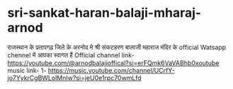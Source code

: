 # sri-sankat-haran-balaji-mharaj-arnod
राजस्थान के प्रतापगढ़ जिले के अरनोद मे श्री संकटहरण बालाजी महाराज मंदिर के official Watsapp chennel में आपका स्वागत हैं Official channel link- https://youtube.com/@arnodbalajioffical?si=erFQmk6VaVABhb0xoutube music link-  1- https://music.youtube.com/channel/UCrfY-jo7YykrCgBWLolMnIw?si=jeU0e1rpc70wmLfd
